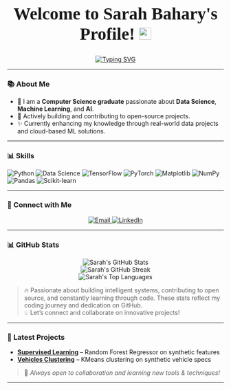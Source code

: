 <h1 align="center" style="font-size: 40px; font-family: 'Playfair Display', serif;">
  Welcome to Sarah Bahary's Profile!  
  <img src="https://media.giphy.com/media/hvRJCLFzcasrR4ia7z/giphy.gif" width="28">
</h1>

<!-- Typing SVG by DenverCoder1 - https://github.com/DenverCoder1/readme-typing-svg -->
<p align="center">
  <a href="https://git.io/typing-svg"><img src="https://readme-typing-svg.demolab.com?font=Roboto+Slab&weight=700&size=25&color=2D34E4&center=true&vCenter=true&repeat=false&width=500&height=82&lines=A+Machine+Learning+Engineer" alt="Typing SVG" /></a>
</p>

---

### 📚 About Me  
- 🤖 I am a **Computer Science graduate** passionate about **Data Science**, **Machine Learning**, and **AI**.  
- 🌟 Actively building and contributing to open-source projects.  
- ✨ Currently enhancing my knowledge through real-world data projects and cloud-based ML solutions.

---

### 📊 Skills  
![Python](https://img.shields.io/badge/Python-3776AB.svg?style=flat-square&logo=python&logoColor=white)
![Data Science](https://img.shields.io/badge/Data%20Science-FF6F61.svg?style=flat-square)
![TensorFlow](https://img.shields.io/badge/TensorFlow-FF6F00.svg?style=flat-square&logo=tensorflow&logoColor=white)
![PyTorch](https://img.shields.io/badge/PyTorch-EE4C2C.svg?style=flat-square&logo=pytorch&logoColor=white)
![Matplotlib](https://img.shields.io/badge/Matplotlib-11557C.svg?style=flat-square&logo=matplotlib&logoColor=white)
![NumPy](https://img.shields.io/badge/NumPy-013243.svg?style=flat-square&logo=numpy&logoColor=white)
![Pandas](https://img.shields.io/badge/Pandas-150458.svg?style=flat-square&logo=pandas&logoColor=white)
![Scikit-learn](https://img.shields.io/badge/Scikit--learn-F7931E.svg?style=flat-square&logo=scikit-learn&logoColor=white)

---

### 👥 Connect with Me
<p align="center">
  <a href="mailto:st473614@gmail.com">
    <img src="https://img.shields.io/badge/Email-red?style=for-the-badge&logo=gmail&logoColor=white" alt="Email" />
  </a>
  <a href="https://www.linkedin.com/in/sarah-bahary-b8135a204/" target="_blank">
    <img src="https://img.shields.io/badge/LinkedIn-0A66C2?style=for-the-badge&logo=linkedin&logoColor=white" alt="LinkedIn" />
  </a>
</p>

---

### 📊 GitHub Stats

<p align="center">
  <img src="https://github-readme-stats.vercel.app/api?username=SarahBahary&show_icons=true&theme=radical&cache_seconds=60" alt="Sarah's GitHub Stats" />
  <br />
  <img src="https://streak-stats.demolab.com/?user=SarahBahary&theme=radical&hide_border=true&date_format=M%20j%5B%2C%20Y%5D" alt="Sarah's GitHub Streak" />
  <br />
  <img src="https://github-readme-stats.vercel.app/api/top-langs/?username=SarahBahary&layout=compact&theme=radical" alt="Sarah's Top Languages" />
</p>

> 🔥 Passionate about building intelligent systems, contributing to open source, and constantly learning through code. These stats reflect my coding journey and dedication on GitHub.  
> 💡 Let’s connect and collaborate on innovative projects!





---

### 📣 Latest Projects
- **[Supervised Learning](https://github.com/SarahBahary/Supervised-Learning)** – Random Forest Regressor on synthetic features
- **[Vehicles Clustering](https://github.com/SarahBahary/Vehicles-Clustering)** – KMeans clustering on synthetic vehicle specs

> 🚀 *Always open to collaboration and learning new tools & techniques!*

---

